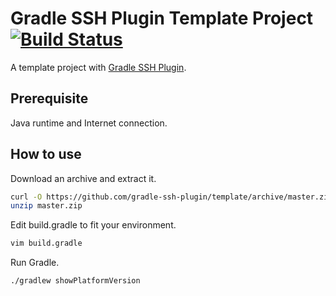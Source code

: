 Gradle SSH Plugin Template Project [![Build Status](https://travis-ci.org/int128/gradle-ssh.png?branch=master)](https://travis-ci.org/int128/gradle-ssh)
==================================

A template project with [Gradle SSH Plugin](https://github.com/int128/gradle-ssh-plugin).


Prerequisite
------------

Java runtime and Internet connection.


How to use
----------

Download an archive and extract it.
```bash
curl -O https://github.com/gradle-ssh-plugin/template/archive/master.zip
unzip master.zip
```

Edit build.gradle to fit your environment.
```bash
vim build.gradle
```

Run Gradle.
```bash
./gradlew showPlatformVersion
```
